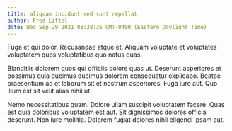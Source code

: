 ```yaml
---
title: aliquam incidunt sed sunt repellat
author: Fred Littel
date: Wed Sep 29 2021 08:38:36 GMT-0400 (Eastern Daylight Time)
---
```

Fuga et qui dolor. Recusandae atque et. Aliquam voluptate et voluptates voluptatem quos voluptatibus quo natus quas.

 Blanditiis dolorem quos qui officiis dolore quas ut. Deserunt asperiores et possimus quia ducimus ducimus dolorem consequatur explicabo. Beatae praesentium ad et laborum sit et nostrum asperiores. Fuga iure aut. Quo illum est sit velit alias nihil ut.

 Nemo necessitatibus quam. Dolore ullam suscipit voluptatem facere. Quas est quia doloribus voluptatem est aut. Sit dignissimos dolores officia deserunt. Non iure mollitia. Dolorem fugiat dolores nihil eligendi ipsam aut.